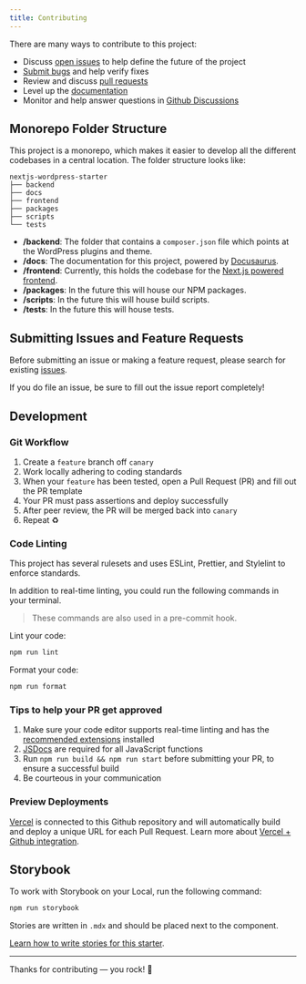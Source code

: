```yaml
---
title: Contributing
---
```


There are many ways to contribute to this project:

- Discuss [open issues](https://github.com/WebDevStudios/nextjs-wordpress-starter/blob/canary/issues) to help define the future of the project
- [Submit bugs](https://github.com/WebDevStudios/nextjs-wordpress-starter/blob/canary/issues) and help verify fixes
- Review and discuss [pull requests](https://github.com/WebDevStudios/nextjs-wordpress-starter/blob/canary/pulls)
- Level up the [documentation](https://webdevstudios.github.io/nextjs-wordpress-starter/docs/other/docusaurus)
- Monitor and help answer questions in [Github Discussions](https://github.com/WebDevStudios/nextjs-wordpress-starter/discussions)

## Monorepo Folder Structure

This project is a monorepo, which makes it easier to develop all the different codebases in a central location. The folder structure looks like:

```text
nextjs-wordpress-starter
├── backend
├── docs
├── frontend
├── packages
├── scripts
└── tests
```

- **/backend**: The folder that contains a `composer.json` file which points at the WordPress plugins and theme.
- **/docs**: The documentation for this project, powered by [Docusaurus](https://webdevstudios.github.io/nextjs-wordpress-starter/docs/other/docusaurus).
- **/frontend**: Currently, this holds the codebase for the [Next.js powered frontend](/docs/frontend/folder-structure).
- **/packages**: In the future this will house our NPM packages.
- **/scripts**: In the future this will house build scripts.
- **/tests**: In the future this will house tests.

## Submitting Issues and Feature Requests

Before submitting an issue or making a feature request, please search for existing [issues](https://github.com/WebDevStudios/nextjs-wordpress-starter/issues).

If you do file an issue, be sure to fill out the issue report completely!

## Development

### Git Workflow

1. Create a `feature` branch off `canary`
2. Work locally adhering to coding standards
3. When your `feature` has been tested, open a Pull Request (PR) and fill out the PR template
4. Your PR must pass assertions and deploy successfully
5. After peer review, the PR will be merged back into `canary`
6. Repeat ♻️

### Code Linting

This project has several rulesets and uses ESLint, Prettier, and Stylelint to enforce standards.

In addition to real-time linting, you could run the following commands in your terminal.

> These commands are also used in a pre-commit hook.

Lint your code:

```bash
npm run lint
```

Format your code:

```bash
npm run format
```

### Tips to help your PR get approved

1. Make sure your code editor supports real-time linting and has the [recommended extensions](https://webdevstudios.github.io/nextjs-wordpress-starter/docs/other/recommended-extensions) installed
2. [JSDocs](https://jsdoc.app/) are required for all JavaScript functions
3. Run `npm run build && npm run start` before submitting your PR, to ensure a successful build
4. Be courteous in your communication

### Preview Deployments

[Vercel](https://vercel.com/webdevstudios/nextjs-wordpress-starter) is connected to this Github repository and will automatically build and deploy a unique URL for each Pull Request. Learn more about [Vercel + Github integration](https://vercel.com/docs/git/vercel-for-github).

## Storybook

To work with Storybook on your Local, run the following command:

```bash
npm run storybook
```

Stories are written in `.mdx` and should be placed next to the component.

[Learn how to write stories for this starter](https://webdevstudios.github.io/nextjs-wordpress-starter/docs/storybook/index).

---

Thanks for contributing — you rock! 🤘
